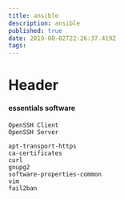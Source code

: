```yaml
---
title: ansible
description: ansible
published: true
date: 2019-08-02T22:26:37.419Z
tags: 
---
```


# Header

#### essentials software

```
OpenSSH Client
OpenSSH Server

apt-transport-https
ca-certificates
curl
gnupg2
software-properties-common
vim
fail2ban



```